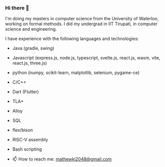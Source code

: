 ### Hi there 👋

I'm doing my masters in computer science from the University of Waterloo, working on formal methods. I did my undergrad in IIT Tirupati, in computer science and engineering.

I have experience with the following languages and technologies:

- Java (gradle, swing)
- Javascript (express.js, node.js, typescript, svelte.js, react.js, wasm, vite, react.js, three.js)
- python (numpy, scikit-learn, matplotlib, selenium, pygame-ce)
- C/C++
- Dart (Flutter)
- TLA+
- Alloy
- SQL
- flex/bison
- RISC-V assembly
- Bash scripting



- 📫 How to reach me: mathewkj2048@gmail.com

<!--
**MathewKJ2048/MathewKJ2048** is a ✨ _special_ ✨ repository because its `README.md` (this file) appears on your GitHub profile.

Here are some ideas to get you started:

- 🔭 I’m currently working on ...
- 🌱 I’m currently learning ...
- 👯 I’m looking to collaborate on ...
- 🤔 I’m looking for help with ...
- 💬 Ask me about ...
- 📫 How to reach me: ...
- 😄 Pronouns: ...
- ⚡ Fun fact: ...
-->
